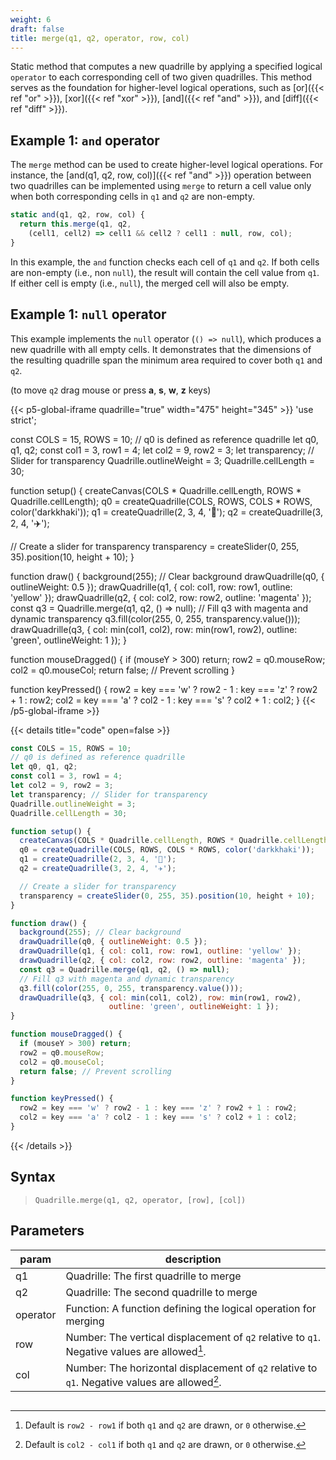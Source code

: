 ```yaml
---
weight: 6
draft: false
title: merge(q1, q2, operator, row, col)
---
```


Static method that computes a new quadrille by applying a specified logical `operator` to each corresponding cell of two given quadrilles. This method serves as the foundation for higher-level logical operations, such as [or]({{< ref "or" >}}), [xor]({{< ref "xor" >}}), [and]({{< ref "and" >}}), and [diff]({{< ref "diff" >}}).

## Example 1: `and` operator

The `merge` method can be used to create higher-level logical operations. For instance, the [and(q1, q2, row, col)]({{< ref "and" >}}) operation between two quadrilles can be implemented using `merge` to return a cell value only when both corresponding cells in `q1` and `q2` are non-empty.

```js
static and(q1, q2, row, col) {
  return this.merge(q1, q2,
    (cell1, cell2) => cell1 && cell2 ? cell1 : null, row, col);
}
```

In this example, the `and` function checks each cell of `q1` and `q2`. If both cells are non-empty (i.e., non `null`), the result will contain the cell value from `q1`. If either cell is empty (i.e., `null`), the merged cell will also be empty.

## Example 1: `null` operator

This example implements the `null` operator (`() => null`), which produces a new quadrille with all empty cells. It demonstrates that the dimensions of the resulting quadrille span the minimum area required to cover both `q1` and `q2`.

(to move `q2` drag mouse or press **a**, **s**, **w**, **z** keys)

{{< p5-global-iframe quadrille="true" width="475" height="345" >}}
'use strict';

const COLS = 15, ROWS = 10;
// q0 is defined as reference quadrille
let q0, q1, q2;
const col1 = 3, row1 = 4;
let col2 = 9, row2 = 3;
let transparency; // Slider for transparency
Quadrille.outlineWeight = 3;
Quadrille.cellLength = 30;

function setup() {
  createCanvas(COLS * Quadrille.cellLength, ROWS * Quadrille.cellLength);
  q0 = createQuadrille(COLS, ROWS, COLS * ROWS, color('darkkhaki'));
  q1 = createQuadrille(2, 3, 4, '👻');
  q2 = createQuadrille(3, 2, 4, '✈️');

  // Create a slider for transparency
  transparency = createSlider(0, 255, 35).position(10, height + 10);
}

function draw() {
  background(255); // Clear background
  drawQuadrille(q0, { outlineWeight: 0.5 });
  drawQuadrille(q1, { col: col1, row: row1, outline: 'yellow' });
  drawQuadrille(q2, { col: col2, row: row2, outline: 'magenta' });
  const q3 = Quadrille.merge(q1, q2, () => null);
  // Fill q3 with magenta and dynamic transparency
  q3.fill(color(255, 0, 255, transparency.value()));
  drawQuadrille(q3, { col: min(col1, col2), row: min(row1, row2),
                      outline: 'green', outlineWeight: 1 });
}

function mouseDragged() {
  if (mouseY > 300) return;
  row2 = q0.mouseRow;
  col2 = q0.mouseCol;
  return false; // Prevent scrolling
}

function keyPressed() {
  row2 = key === 'w' ? row2 - 1 : key === 'z' ? row2 + 1 : row2;
  col2 = key === 'a' ? col2 - 1 : key === 's' ? col2 + 1 : col2;
}
{{< /p5-global-iframe >}}

{{< details title="code" open=false >}}
```js
const COLS = 15, ROWS = 10;
// q0 is defined as reference quadrille
let q0, q1, q2;
const col1 = 3, row1 = 4;
let col2 = 9, row2 = 3;
let transparency; // Slider for transparency
Quadrille.outlineWeight = 3;
Quadrille.cellLength = 30;

function setup() {
  createCanvas(COLS * Quadrille.cellLength, ROWS * Quadrille.cellLength);
  q0 = createQuadrille(COLS, ROWS, COLS * ROWS, color('darkkhaki'));
  q1 = createQuadrille(2, 3, 4, '👻');
  q2 = createQuadrille(3, 2, 4, '✈️');

  // Create a slider for transparency
  transparency = createSlider(0, 255, 35).position(10, height + 10);
}

function draw() {
  background(255); // Clear background
  drawQuadrille(q0, { outlineWeight: 0.5 });
  drawQuadrille(q1, { col: col1, row: row1, outline: 'yellow' });
  drawQuadrille(q2, { col: col2, row: row2, outline: 'magenta' });
  const q3 = Quadrille.merge(q1, q2, () => null);
  // Fill q3 with magenta and dynamic transparency
  q3.fill(color(255, 0, 255, transparency.value()));
  drawQuadrille(q3, { col: min(col1, col2), row: min(row1, row2),
                      outline: 'green', outlineWeight: 1 });
}

function mouseDragged() {
  if (mouseY > 300) return;
  row2 = q0.mouseRow;
  col2 = q0.mouseCol;
  return false; // Prevent scrolling
}

function keyPressed() {
  row2 = key === 'w' ? row2 - 1 : key === 'z' ? row2 + 1 : row2;
  col2 = key === 'a' ? col2 - 1 : key === 's' ? col2 + 1 : col2;
}
```
{{< /details >}}

## Syntax

> `Quadrille.merge(q1, q2, operator, [row], [col])`

## Parameters

| param    | description                                                                                   |
|----------|-----------------------------------------------------------------------------------------------|
| q1       | Quadrille: The first quadrille to merge                                                       |
| q2       | Quadrille: The second quadrille to merge                                                      |
| operator | Function: A function defining the logical operation for merging                               |
| row      | Number: The vertical displacement of `q2` relative to `q1`. Negative values are allowed[^1].  |
| col      | Number: The horizontal displacement of `q2` relative to `q1`. Negative values are allowed[^2].|

[^1]: Default is `row2 - row1` if both `q1` and `q2` are drawn, or `0` otherwise.
[^2]: Default is `col2 - col1` if both `q1` and `q2` are drawn, or `0` otherwise.
```
